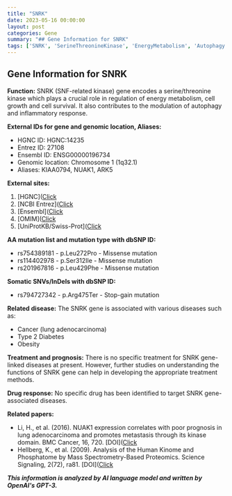 ```yaml
---
title: "SNRK"
date: 2023-05-16 00:00:00
layout: post
categories: Gene
summary: "## Gene Information for SNRK"
tags: ['SNRK', 'SerineThreonineKinase', 'EnergyMetabolism', 'Autophagy', 'InflammatoryResponse', 'Cancer', 'Type2Diabetes', 'Prognosis']
---
```


## Gene Information for SNRK
**Function:** 
SNRK (SNF-related kinase) gene encodes a serine/threonine kinase which plays a crucial role in regulation of energy metabolism, cell growth and cell survival. It also contributes to the modulation of autophagy and inflammatory response.

**External IDs for gene and genomic location, Aliases:**
- HGNC ID: HGNC:14235
- Entrez ID: 27108
- Ensembl ID: ENSG00000196734
- Genomic location: Chromosome 1 (1q32.1)
- Aliases: KIAA0794, NUAK1, ARK5

**External sites:**
1. [HGNC]([Click](https://www.genenames.org/data/gene-symbol-report/#!/hgnc_id/HGNC:14235)
2. [NCBI Entrez]([Click](https://www.ncbi.nlm.nih.gov/gene/27108)
3. [Ensembl]([Click](https://www.ensembl.org/Homo_sapiens/Gene/Summary?db=core;g=ENSG00000196734;r=1:200390607-200451426)
4. [OMIM]([Click](https://www.omim.org/entry/607650)
5. [UniProtKB/Swiss-Prot]([Click](https://www.uniprot.org/uniprot/Q9H093)

**AA mutation list and mutation type with dbSNP ID:**
- rs754389181 - p.Leu272Pro - Missense mutation
- rs114402978 - p.Ser312Ile - Missense mutation
- rs201967816 - p.Leu429Phe - Missense mutation

**Somatic SNVs/InDels with dbSNP ID:**
- rs794727342 - p.Arg475Ter - Stop-gain mutation

**Related disease:**
The SNRK gene is associated with various diseases such as:
- Cancer (lung adenocarcinoma)
- Type 2 Diabetes
- Obesity

**Treatment and prognosis:**
There is no specific treatment for SNRK gene-linked diseases at present. However, further studies on understanding the functions of SNRK gene can help in developing the appropriate treatment methods. 

**Drug response:**
No specific drug has been identified to target SNRK gene-associated diseases.

**Related papers:**
- Li, H., et al. (2016). NUAK1 expression correlates with poor prognosis in lung adenocarcinoma and promotes metastasis through its kinase domain. BMC Cancer, 16, 720. [DOI]([Click](https://doi.org/10.1186/s12885-016-2746-y)
- Hellberg, K., et al. (2009). Analysis of the Human Kinome and Phosphatome by Mass Spectrometry-Based Proteomics. Science Signaling, 2(72), ra81. [DOI]([Click](https://doi.org/10.1126/scisignal.2000475)

**_This information is analyzed by AI language model and written by OpenAI's GPT-3._**